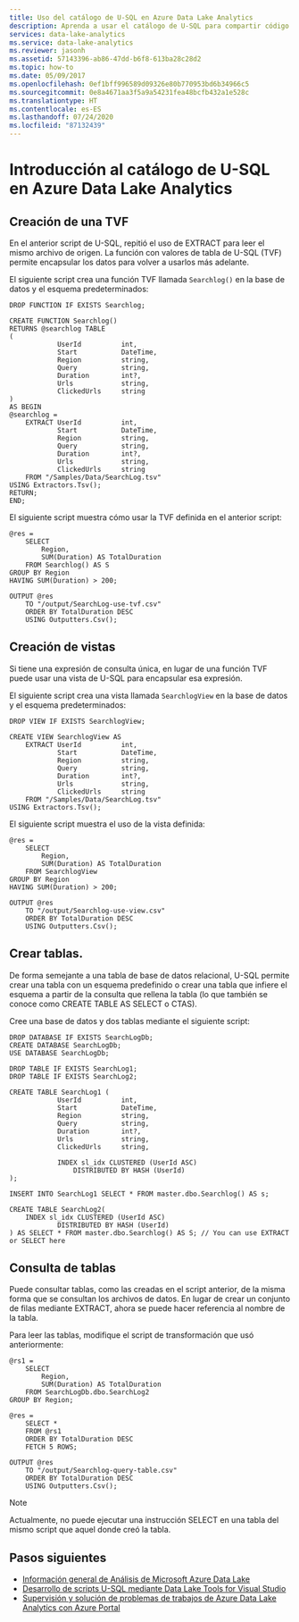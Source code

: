 ```yaml
---
title: Uso del catálogo de U-SQL en Azure Data Lake Analytics
description: Aprenda a usar el catálogo de U-SQL para compartir código y datos. Cree funciones con valores de tabla, vistas y tablas, y consúltelas.
services: data-lake-analytics
ms.service: data-lake-analytics
ms.reviewer: jasonh
ms.assetid: 57143396-ab86-47dd-b6f8-613ba28c28d2
ms.topic: how-to
ms.date: 05/09/2017
ms.openlocfilehash: 0ef1bff996589d09326e80b770953bd6b34966c5
ms.sourcegitcommit: 0e8a4671aa3f5a9a54231fea48bcfb432a1e528c
ms.translationtype: HT
ms.contentlocale: es-ES
ms.lasthandoff: 07/24/2020
ms.locfileid: "87132439"
---
```

# <a name="get-started-with-the-u-sql-catalog-in-azure-data-lake-analytics"></a>Introducción al catálogo de U-SQL en Azure Data Lake Analytics

## <a name="create-a-tvf"></a>Creación de una TVF

En el anterior script de U-SQL, repitió el uso de EXTRACT para leer el mismo archivo de origen. La función con valores de tabla de U-SQL (TVF) permite encapsular los datos para volver a usarlos más adelante.  

El siguiente script crea una función TVF llamada `Searchlog()` en la base de datos y el esquema predeterminados:

```usql
DROP FUNCTION IF EXISTS Searchlog;

CREATE FUNCTION Searchlog()
RETURNS @searchlog TABLE
(
            UserId          int,
            Start           DateTime,
            Region          string,
            Query           string,
            Duration        int?,
            Urls            string,
            ClickedUrls     string
)
AS BEGIN
@searchlog =
    EXTRACT UserId          int,
            Start           DateTime,
            Region          string,
            Query           string,
            Duration        int?,
            Urls            string,
            ClickedUrls     string
    FROM "/Samples/Data/SearchLog.tsv"
USING Extractors.Tsv();
RETURN;
END;
```

El siguiente script muestra cómo usar la TVF definida en el anterior script:

```usql
@res =
    SELECT
        Region,
        SUM(Duration) AS TotalDuration
    FROM Searchlog() AS S
GROUP BY Region
HAVING SUM(Duration) > 200;

OUTPUT @res
    TO "/output/SearchLog-use-tvf.csv"
    ORDER BY TotalDuration DESC
    USING Outputters.Csv();
```

## <a name="create-views"></a>Creación de vistas

Si tiene una expresión de consulta única, en lugar de una función TVF puede usar una vista de U-SQL para encapsular esa expresión.

El siguiente script crea una vista llamada `SearchlogView` en la base de datos y el esquema predeterminados:

```usql
DROP VIEW IF EXISTS SearchlogView;

CREATE VIEW SearchlogView AS  
    EXTRACT UserId          int,
            Start           DateTime,
            Region          string,
            Query           string,
            Duration        int?,
            Urls            string,
            ClickedUrls     string
    FROM "/Samples/Data/SearchLog.tsv"
USING Extractors.Tsv();
```

El siguiente script muestra el uso de la vista definida:

```usql
@res =
    SELECT
        Region,
        SUM(Duration) AS TotalDuration
    FROM SearchlogView
GROUP BY Region
HAVING SUM(Duration) > 200;

OUTPUT @res
    TO "/output/Searchlog-use-view.csv"
    ORDER BY TotalDuration DESC
    USING Outputters.Csv();
```

## <a name="create-tables"></a>Crear tablas.
De forma semejante a una tabla de base de datos relacional, U-SQL permite crear una tabla con un esquema predefinido o crear una tabla que infiere el esquema a partir de la consulta que rellena la tabla (lo que también se conoce como CREATE TABLE AS SELECT o CTAS).

Cree una base de datos y dos tablas mediante el siguiente script:

```usql
DROP DATABASE IF EXISTS SearchLogDb;
CREATE DATABASE SearchLogDb;
USE DATABASE SearchLogDb;

DROP TABLE IF EXISTS SearchLog1;
DROP TABLE IF EXISTS SearchLog2;

CREATE TABLE SearchLog1 (
            UserId          int,
            Start           DateTime,
            Region          string,
            Query           string,
            Duration        int?,
            Urls            string,
            ClickedUrls     string,

            INDEX sl_idx CLUSTERED (UserId ASC)
                DISTRIBUTED BY HASH (UserId)
);

INSERT INTO SearchLog1 SELECT * FROM master.dbo.Searchlog() AS s;

CREATE TABLE SearchLog2(
    INDEX sl_idx CLUSTERED (UserId ASC)
            DISTRIBUTED BY HASH (UserId)
) AS SELECT * FROM master.dbo.Searchlog() AS S; // You can use EXTRACT or SELECT here
```

## <a name="query-tables"></a>Consulta de tablas
Puede consultar tablas, como las creadas en el script anterior, de la misma forma que se consultan los archivos de datos. En lugar de crear un conjunto de filas mediante EXTRACT, ahora se puede hacer referencia al nombre de la tabla.

Para leer las tablas, modifique el script de transformación que usó anteriormente:

```usql
@rs1 =
    SELECT
        Region,
        SUM(Duration) AS TotalDuration
    FROM SearchLogDb.dbo.SearchLog2
GROUP BY Region;

@res =
    SELECT *
    FROM @rs1
    ORDER BY TotalDuration DESC
    FETCH 5 ROWS;

OUTPUT @res
    TO "/output/Searchlog-query-table.csv"
    ORDER BY TotalDuration DESC
    USING Outputters.Csv();
```

 >[!NOTE]
 >Actualmente, no puede ejecutar una instrucción SELECT en una tabla del mismo script que aquel donde creó la tabla.

## <a name="next-steps"></a>Pasos siguientes
* [Información general de Análisis de Microsoft Azure Data Lake](data-lake-analytics-overview.md)
* [Desarrollo de scripts U-SQL mediante Data Lake Tools for Visual Studio](data-lake-analytics-data-lake-tools-get-started.md)
* [Supervisión y solución de problemas de trabajos de Azure Data Lake Analytics con Azure Portal](data-lake-analytics-monitor-and-troubleshoot-jobs-tutorial.md)
